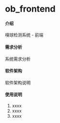 # ob_frontend

#### 介绍
嗅球检测系统 - 前端

#### 需求分析

系统需求分析

#### 软件架构
软件架构说明

#### 使用说明

1.  xxxx
2.  xxxx
3.  xxxx

